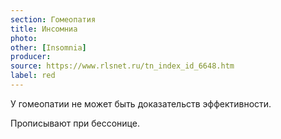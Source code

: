 ```yaml
---
section: Гомеопатия
title: Инсомниа
photo:
other: [Insomnia]
producer:
source: https://www.rlsnet.ru/tn_index_id_6648.htm
label: red
---
```


У гомеопатии не может быть доказательств эффективности.

Прописывают при бессонице.
